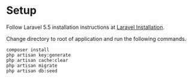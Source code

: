 # Setup

Follow Laravel 5.5 installation instructions at [Laravel Installation](https://laravel.com/docs/5.5#server-requirements).

Change directory to root of application and run the following commands.

~~~~
composer install
php artisan key:generate
php artisan cache:clear
php artisan migrate
php artisan db:seed
~~~~